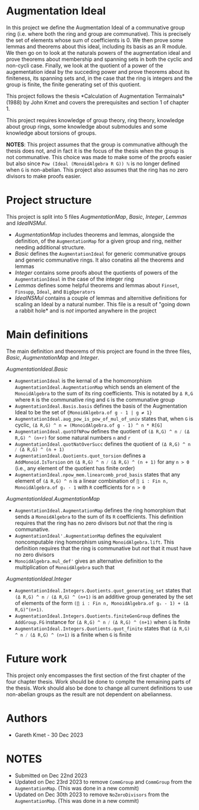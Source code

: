 # Augmentation Ideal

<p>
In this project we define the Augmentation Ideal of a communative group ring (i.e. where both the ring and group are communative). 
This is precisely the set of elements whose sum of coefficients is 0. We then prove some lemmas and theorems about this ideal, including
its basis as an R module. We then go on to look at the naturals powers of the augmentation ideal and prove theorems about membership and spanning
sets in both the cyclic and non-cycli case. Finally, we look at the quotient of a power of the augementation ideal by the succeding power and prove
theorems about its finiteness, its spanning sets and, in the case that the ring is integers and the group is finite, the finite generating set of
this quotient.
</p>

<p>
This project follows the thesis *Calculation of Augmentation Termainals* (1988) by John Kmet and covers the prerequisites and section 1 of chapter 1.
</p>

<p>
This project requires knowledge of group theory, ring theory, knowledge about group rings, some knowledge about submodules and some knowledge about
torsions of groups.
</p>

**NOTES**: This project assumes that the group is communative although the thesis does not, and in fact it is the focus of the thesis when the group is
not communative. This choice was made to make some of the proofs easier but also since `Pow (Ideal (MonoidAlgebra R G)) ℕ` is no longer defined when 
`G` is non-abelian. This project also assumes that the ring has no zero divisors to make proofs easier.


# Project structure

This project is split into 5 files *AugmentationMap*, *Basic*, *Integer*, *Lemmas* and *IdealNSMul*. 
* *AugmentationMap* includes theorems and lemmas, alongside the definition, of the `AugmentationMap` for
    a given group and ring, neither needing additional structure.
* *Basic* defines the `AugmentationIdeal` for generic communative groups and generic communative rings.
    It also conatins all the theorems and lemmas
* *Integer* contains some proofs about the quotients of powers of the `AugmentationIdeal` in the case of the integer ring
* *Lemmas* defines some helpful theorems and lemmas about `Finset`, `Finsupp`, `Ideal`, and `BigOperators`
* *IdealNSMul* contains a couple of lemmas and alternitive definitions for scaling an Ideal by a natural number. 
    This file is a result of "going down a rabbit hole* and is _not_ imported anywhere in the project

# Main definitions

The main definition and theorems of this project are found in the three files, *Basic*, *AugmentationMap* and *Integer*.

*AugmentationIdeal.Basic*

* `AugmentationIdeal` is the kernal of a the homomorphism `AugmentationIdeal.AugmentationMap` which sends
  an element of the `MonoidAlgebra` to the sum of its ring coefficients. This is notated by `Δ R,G` where
  `R` is the communative ring and `G` is the communative group
* `AugmentationIdeal.Basis.basis` defines the basis of the Augmentation Ideal to be the set of
  `{MonoidAlgebra.of g - 1 | g ≠ 1}`
* `AugmentationIdeal.aug_pow_is_pow_of_mul_of_univ` states that, when `G` is cyclic,
  `(Δ R,G) ^ n = (MonoidAlgebra.of g - 1) ^ n * R[G]`
* `AugmentationIdeal.quotOfNPow` defines the quotient of `(Δ R,G) ^ n ⧸ (Δ R,G) ^ (n+r)` for some
  natural numbers `n` and `r`
* `AugmentationIdeal.quotNatOverSucc` defines the quotient of `(Δ R,G) ^ n ⧸ (Δ R,G) ^ (n + 1)`
* `AugmentationIdeal.Quotients.quot_torsion` defines a `AddMonoid.IsTorsion` on `(Δ R,G) ^ n ⧸ (Δ R,G) ^ (n + 1)`
  for any `n > 0` (i.e., any element of the quotient has finite order)
* `AugmentationIdeal.npow_mem.linearcomb_prod_basis` states that any element of `(Δ R,G) ^ n` is a linear combination
  of `∏ i : Fin n, MonoidAlgebra.of gᵢ - 1` with `R` coefficients for `n > 0`

*AugmentationIdeal.AugmentationMap*

* `AugmentationIdeal.AugmentationMap` defines the ring homorphism that sends a `MonoidAlgebra` to the sum of its
  `R` coefficients. This definition requires that the ring has no zero divisors but _not_ that the ring is communative.
* `AugmentationIdeal'.AugmentationMap` defines the equivalent noncomputable ring homorphism using `MonoidAlgebra.lift`.
  This definition requires that the ring is communative but _not_ that it must have no zero divisors
* `MonoidAlgebra.mul_def'` gives an alternative definition to the multiplication of `MonoidAlgebra` such that

*AugmentationIdeal.Integer*

* `AugmentationIdeal.Integers.Quotients.quot_generating_set` states that `(Δ R,G) ^ n ⧸ (Δ R,G) ^ (n+1)` is
  an additive group generated by the set of elements of the form 
  `(∏ i : Fin n, MonoidAlgebra.of gᵢ - 1) + (Δ R,G)^(n+1)`.
* `AugmentationIdeal.Integers.Quotients.finiteGenGroup` defines the `AddGroup.FG` instance for
  `(Δ R,G) ^ n ⧸ (Δ R,G) ^ (n+1)` when `G` is finite
* `AugmentationIdeal.Integers.Quotients.quot_finite` states that `(Δ R,G) ^ n ⧸ (Δ R,G) ^ (n+1)` is a finite
  when `G` is finite

# Future work

This project only encompasses the first section of the first chapter of the four chapter thesis. Work should be done to complte the remaining parts of the thesis.
Work should also be done to change all current definitions to use non-abelian groups as the result are not dependent on abelianness. 

# Authors
* Gareth Kmet - 30 Dec 2023

# NOTES

* Submitted on Dec 22nd 2023
* Updated on Dec 23rd 2023 to remove `CommGroup` and `CommGroup` from the `AugmentationMap`. (This was done in a new commit)
* Updated on Dec 30th 2023 to remove `NoZeroDivisors` from the `AugmentationMap`. (This was done in a new commit)